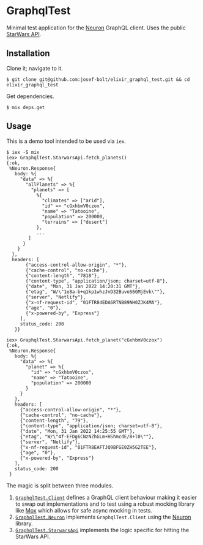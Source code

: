 # GraphqlTest

Minimal test application for the [Neuron](https://github.com/uesteibar/neuron) GraphQL client.
Uses the public [StarWars API](https://graphql.org/swapi-graphql?query=%0A%7B%0A%20%20allFilms%20%7B%0A%20%20%20%20films%20%7B%0A%20%20%20%20%20%20title%0A%20%20%20%20%7D%0A%20%20%7D%0A%7D).

## Installation

Clone it; navigate to it.
```
$ git clone git@github.com:josef-bolt/elixir_graphql_test.git && cd elixir_graphql_test
```

Get dependencies.
```
$ mix deps.get
```

## Usage

This is a demo tool intended to be used via `iex`.
```
$ iex -S mix
iex> GraphqlTest.StarwarsApi.fetch_planets()
{:ok,
 %Neuron.Response{
   body: %{
     "data" => %{
       "allPlanets" => %{
         "planets" => [
           %{
             "climates" => ["arid"],
             "id" => "cGxhbmV0czox",
             "name" => "Tatooine",
             "population" => 200000,
             "terrains" => ["desert"]
           },
           ...
        ]
      }
    }
  },
  headers: [
       {"access-control-allow-origin", "*"},
       {"cache-control", "no-cache"},
       {"content-length", "7818"},
       {"content-type", "application/json; charset=utf-8"},
       {"date", "Mon, 31 Jan 2022 14:20:31 GMT"},
       {"etag", "W/\"1e8a-b+q1kp1whzJvD32BuvoS6GMjEvk\""},
       {"server", "Netlify"},
       {"x-nf-request-id", "01FTR84EDA6RTNB89NH0ZJK4MA"},
       {"age", "0"},
       {"x-powered-by", "Express"}
     ],
     status_code: 200
   }}

iex> GraphqlTest.StarwarsApi.fetch_planet("cGxhbmV0czox")
{:ok,
 %Neuron.Response{
   body: %{
     "data" => %{
       "planet" => %{
         "id" => "cGxhbmV0czox",
         "name" => "Tatooine",
         "population" => 200000
       }
     }
   },
   headers: [
     {"access-control-allow-origin", "*"},
     {"cache-control", "no-cache"},
     {"content-length", "79"},
     {"content-type", "application/json; charset=utf-8"},
     {"date", "Mon, 31 Jan 2022 14:25:55 GMT"},
     {"etag", "W/\"4f-EFDg6CNzNZhGLm+HShmcdE/8+l0\""},
     {"server", "Netlify"},
     {"x-nf-request-id", "01FTR8EAFTJQ9BFGE0ZH5G2TEE"},
     {"age", "0"},
     {"x-powered-by", "Express"}
   ],
   status_code: 200
 }

```

The magic is split between three modules.
1. [`GraphqlTest.Client`](https://github.com/josef-bolt/elixir_graphql_test/blob/master/lib/graphql_test/client.ex) defines a GraphQL client behaviour making it easier to swap out implementations and to test using a robust mocking library like [Mox](https://hexdocs.pm/mox/Mox.html) which allows for safe async mocking in tests.
2. [`GraphqlTest.Neuron`](https://github.com/josef-bolt/elixir_graphql_test/blob/master/lib/graphql_test/neuron.ex) implements `GraphqlTest.Client` using the [Neuron](https://github.com/uesteibar/neuron) library.
3. [`GraphqlTest.StarwarsApi`](https://github.com/josef-bolt/elixir_graphql_test/blob/master/lib/graphql_test/starwars_api.ex) implements the logic specific for hitting the StarWars API.

